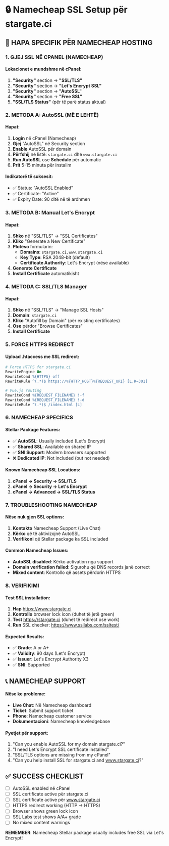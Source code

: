 # 🔒 Namecheap SSL Setup për stargate.ci

## 🎯 HAPA SPECIFIK PËR NAMECHEAP HOSTING

### **1. GJEJ SSL NË CPANEL (NAMECHEAP)**

#### Lokacionet e mundshme në cPanel:
1. **"Security"** section → **"SSL/TLS"**
2. **"Security"** section → **"Let's Encrypt SSL"** 
3. **"Security"** section → **"AutoSSL"**
4. **"Security"** section → **"Free SSL"**
5. **"SSL/TLS Status"** (për të parë status aktual)

### **2. METODA A: AutoSSL (MË E LEHTË)**

#### Hapat:
1. **Login** në cPanel (Namecheap)
2. **Gjej** "AutoSSL" në Security section
3. **Enable** AutoSSL për domain
4. **Përfshij** në listë: `stargate.ci` dhe `www.stargate.ci`
5. **Run AutoSSL** ose **Schedule** për automatic
6. **Prit** 5-15 minuta për instalim

#### Indikatorë të suksesit:
- ✅ Status: "AutoSSL Enabled"
- ✅ Certificate: "Active" 
- ✅ Expiry Date: 90 ditë në të ardhmen

### **3. METODA B: Manual Let's Encrypt**

#### Hapat:
1. **Shko** në "SSL/TLS" → "SSL Certificates"
2. **Kliko** "Generate a New Certificate" 
3. **Plotëso** formularin:
   - **Domains**: `stargate.ci,www.stargate.ci`
   - **Key Type**: RSA 2048-bit (default)
   - **Certificate Authority**: Let's Encrypt (nëse available)
4. **Generate Certificate**
5. **Install Certificate** automatikisht

### **4. METODA C: SSL/TLS Manager**

#### Hapat:
1. **Shko** në "SSL/TLS" → "Manage SSL Hosts"
2. **Domain**: `stargate.ci`
3. **Kliko** "Autofill by Domain" (për existing certificates)
4. **Ose** përdor "Browse Certificates" 
5. **Install Certificate**

### **5. FORCE HTTPS REDIRECT**

#### Upload .htaccess me SSL redirect:
```apache
# Force HTTPS for stargate.ci
RewriteEngine On
RewriteCond %{HTTPS} off
RewriteRule ^(.*)$ https://%{HTTP_HOST}%{REQUEST_URI} [L,R=301]

# Vue.js routing
RewriteCond %{REQUEST_FILENAME} !-f
RewriteCond %{REQUEST_FILENAME} !-d
RewriteRule ^(.*)$ /index.html [L]
```

### **6. NAMECHEAP SPECIFICS**

#### Stellar Package Features:
- ✅ **AutoSSL**: Usually included (Let's Encrypt)
- ✅ **Shared SSL**: Available on shared IP
- ✅ **SNI Support**: Modern browsers supported
- ❌ **Dedicated IP**: Not included (but not needed)

#### Known Namecheap SSL Locations:
1. **cPanel → Security → SSL/TLS**
2. **cPanel → Security → Let's Encrypt**
3. **cPanel → Advanced → SSL/TLS Status**

### **7. TROUBLESHOOTING NAMECHEAP**

#### Nëse nuk gjen SSL options:
1. **Kontakto** Namecheap Support (Live Chat)
2. **Kërko** që të aktivizojnë AutoSSL
3. **Verifikoni** që Stellar package ka SSL included

#### Common Namecheap Issues:
- **AutoSSL disabled**: Kërko activation nga support
- **Domain verification failed**: Sigurohu që DNS records janë correct
- **Mixed content**: Kontrollo që assets përdorin HTTPS

### **8. VERIFIKIMI**

#### Test SSL installation:
1. **Hap** https://www.stargate.ci
2. **Kontrollo** browser lock icon (duhet të jetë green)
3. **Test** https://stargate.ci (duhet të redirect ose work)
4. **Run** SSL checker: https://www.ssllabs.com/ssltest/

#### Expected Results:
- ✅ **Grade**: A or A+
- ✅ **Validity**: 90 days (Let's Encrypt)
- ✅ **Issuer**: Let's Encrypt Authority X3
- ✅ **SNI**: Supported

## 📞 NAMECHEAP SUPPORT

#### Nëse ke probleme:
- **Live Chat**: Në Namecheap dashboard
- **Ticket**: Submit support ticket
- **Phone**: Namecheap customer service
- **Dokumentacioni**: Namecheap knowledgebase

#### Pyetjet për support:
1. "Can you enable AutoSSL for my domain stargate.ci?"
2. "I need Let's Encrypt SSL certificate installed"
3. "SSL/TLS options are missing from my cPanel"
4. "Can you help install SSL for stargate.ci and www.stargate.ci?"

## ✅ SUCCESS CHECKLIST

- [ ] AutoSSL enabled në cPanel
- [ ] SSL certificate active për stargate.ci
- [ ] SSL certificate active për www.stargate.ci
- [ ] HTTPS redirect working (HTTP → HTTPS)
- [ ] Browser shows green lock icon
- [ ] SSL Labs test shows A/A+ grade
- [ ] No mixed content warnings

**REMEMBER**: Namecheap Stellar package usually includes free SSL via Let's Encrypt!
